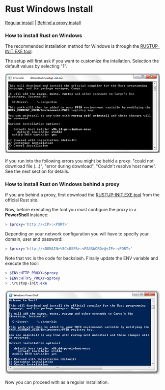 # Rust Windows Install

[Regular install](#how-to-install-rust-on-windows) | [Behind a proxy install](#how-to-install-rust-on-windows-behind-a-proxy)

### How to install Rust on Windows

The recommended installation method for Windows is through the [RUSTUP-INIT.EXE tool](https://www.rust-lang.org/tools/install).

The setup will first ask if you want to customize the intallation. Selection the default values by selecting "1".

![windows_install_1](images/windows_install_1.png)

If you run into the following errors you might be behid a proxy: "could not download file (...)", "error during download", "Couldn't resolve host name". See the next section for details.



### How to install Rust on Windows behind a proxy

If you are behind a proxy, first download the [RUSTUP-INIT.EXE tool](https://www.rust-lang.org/tools/install) from the official Rust site.

Now, before executing the tool you must configure the proxy in a **PowerShell** instance:

```powershell
> $proxy='http://<IP>:<PORT>'
```

Depending on your network configuration you will have to specify your domain, user and password:
```powershell
> $proxy='http://<DOMAIN>%5C<USER>:<PASSWORD>@<IP>:<PORT>'
```
Note that ```%5C``` is the code for backslash.
Finally update the ENV variable and execute the tool:
```powershell
> $ENV:HTTP_PROXY=$proxy 
> $ENV:HTTPS_PROXY=$proxy
> .\rustup-init.exe
```

![windows_install_proxy_1](images/windows_install_proxy_1.png)

Now you can proceed with as a regular installation.
